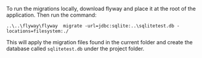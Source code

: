 To run the migrations locally, download flyway and place it at the root of the application.
Then run the command:

```
..\..\flyway\flyway  migrate -url=jdbc:sqlite:..\sqlitetest.db -locations=filesystem:./
```

This will apply the migration files found in the current folder and create the database called `sqlitetest.db` under the project folder.